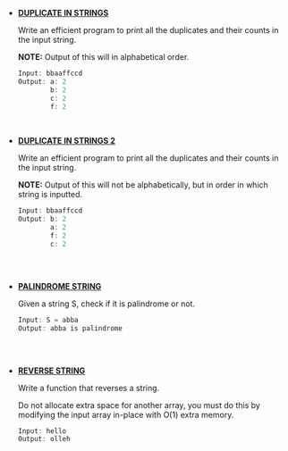 * __[DUPLICATE IN STRINGS](https://github.com/ashish25-bit/data-structure-algorithms/blob/master/Strings/DuplicateInString.cpp)__

    Write an efficient program to print all the duplicates and their counts in the input string.

    __NOTE:__ Output of this will in alphabetical order. 
    
    ```CPP
    Input: bbaaffccd
    Output: a: 2
            b: 2
            c: 2
            f: 2
    ```
<BR/>

* __[DUPLICATE IN STRINGS 2](https://github.com/ashish25-bit/data-structure-algorithms/blob/master/Strings/DuplicateInString2.cpp)__

    Write an efficient program to print all the duplicates and their counts in the input string.
    
    __NOTE:__ Output of this will not be alphabetically, but in order in which string is inputted.
    
    ```CPP
    Input: bbaaffccd
    Output: b: 2
            a: 2
            f: 2
            c: 2
    ```
    ```
<BR/>

* __[PALINDROME STRING](https://github.com/ashish25-bit/data-structure-algorithms/blob/master/Strings/Palindrom-String.cpp)__

    Given a string S, check if it is palindrome or not.
    
    ```CPP
    Input: S = abba
    Output: abba is palindrome
    ```
    ```
<BR/>

* __[REVERSE STRING](https://github.com/ashish25-bit/data-structure-algorithms/blob/master/Strings/Reverse-String.cpp)__

    Write a function that reverses a string.
    
    Do not allocate extra space for another array, you must do this by modifying the input array in-place with O(1) extra memory.
    
    ```CPP
    Input: hello
    Output: olleh
    ```
    ```
<BR/>